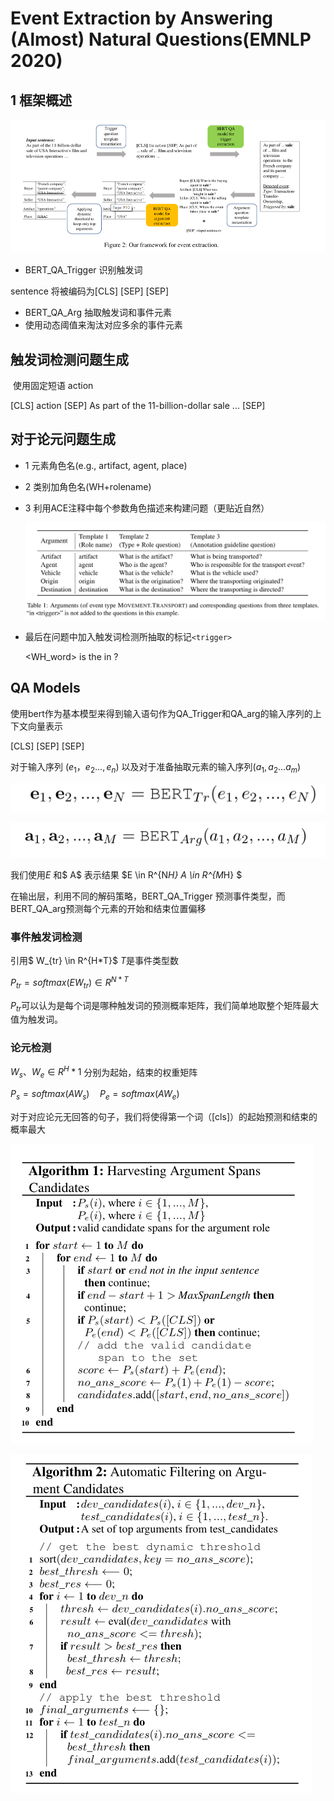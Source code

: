 # Event Extraction by Answering (Almost) Natural Questions(EMNLP 2020)

## 1 框架概述

![image-20210521195811377](./picture/image-20210521195811377.png)

- BERT_QA_Trigger	识别触发词

sentence 将被编码为[CLS] <question> [SEP] <sentence> [SEP]

- BERT_QA_Arg	抽取触发词和事件元素
- 使用动态阈值来淘汰对应多余的事件元素

## 触发词检测问题生成

​	使用固定短语 action

[CLS] action [SEP] As part of the 11-billion-dollar sale ... [SEP]

## 对于论元问题生成

- 1 元素角色名(e.g., artifact, agent, place)

- 2 类别加角色名(WH+rolename)

- 3 利用ACE注释中每个参数角色描述来构建问题（更贴近自然）

  ![image-20210521201456867](./picture/image-20210521201456867.png)

- 最后在问题中加入触发词检测所抽取的标记`<trigger>`

  <WH_word> is the <argument> in <trigger>?

## QA Models

使用bert作为基本模型来得到输入语句作为QA_Trigger和QA_arg的输入序列的上下文向量表示

[CLS] <question> [SEP] <sentence>[SEP]

对于输入序列 $(e_1，e_2...,e_n)$ 以及对于准备抽取元素的输入序列$(a_1,a_2...a_m)$



![image-20210521203700111](./picture/image-20210521203700111.png)

![image-20210521203728090](./picture/image-20210521203728090.png)

我们使用$E$ 和$ A$ 表示结果 $E \in R^{N*H} A \in R^{M*H} $

在输出层，利用不同的解码策略，BERT_QA_Trigger 预测事件类型，而BERT_QA_arg预测每个元素的开始和结束位置偏移 

### 事件触发词检测

引用$ W_{tr} \in R^{H*T}$ $T$是事件类型数

$P_{tr}=softmax(EW_{tr})\in R^{N*T}$

$P_{tr}$可以认为是每个词是哪种触发词的预测概率矩阵，我们简单地取整个矩阵最大值为触发词。

### 论元检测

$W_s、W_e \in R^H*1$ 分别为起始，结束的权重矩阵

$P_s=softmax(AW_s) \quad P_e=softmax(AW_e)$

对于对应论元无回答的句子，我们将使得第一个词（[cls]）的起始预测和结束的概率最大



![image-20210530222358561](./picture/image-20210530222358561.png)



![image-20210530222431424](./picture/image-20210530222431424.png)